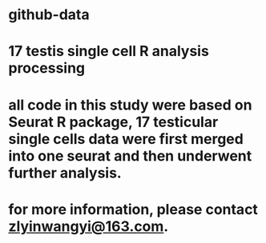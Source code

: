 # github-data
# 17 testis single cell R analysis processing
# all code in this study were based on Seurat R package, 17 testicular single cells data were first merged into one seurat and then underwent further analysis.
# for more information, please contact zlyinwangyi@163.com.
